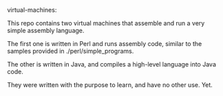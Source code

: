 virtual-machines:

This repo contains two virtual machines that assemble and run
a very simple assembly language.

The first one is written in Perl and runs assembly code, similar to the
samples provided in ./perl/simple_programs.

The other is written in Java, and compiles a high-level language into Java
code.

They were written with the purpose to learn, and have no other use. Yet.
